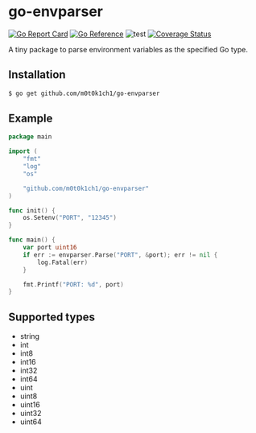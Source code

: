 # go-envparser

[![Go Report Card](https://goreportcard.com/badge/github.com/m0t0k1ch1/go-envparser)](https://goreportcard.com/report/github.com/m0t0k1ch1/go-envparser)
[![Go Reference](https://pkg.go.dev/badge/github.com/m0t0k1ch1/go-envparser.svg)](https://pkg.go.dev/github.com/m0t0k1ch1/go-envparser)
![test](https://github.com/m0t0k1ch1/go-envparser/workflows/test/badge.svg)
[![Coverage Status](https://coveralls.io/repos/github/m0t0k1ch1/go-envparser/badge.svg?branch=main)](https://coveralls.io/github/m0t0k1ch1/go-envparser?branch=main)

A tiny package to parse environment variables as the specified Go type.

## Installation

```sh
$ go get github.com/m0t0k1ch1/go-envparser
```

## Example

```go
package main

import (
	"fmt"
	"log"
	"os"

	"github.com/m0t0k1ch1/go-envparser"
)

func init() {
	os.Setenv("PORT", "12345")
}

func main() {
	var port uint16
	if err := envparser.Parse("PORT", &port); err != nil {
		log.Fatal(err)
	}

	fmt.Printf("PORT: %d", port)
}
```

## Supported types

- string
- int
- int8
- int16
- int32
- int64
- uint
- uint8
- uint16
- uint32
- uint64
